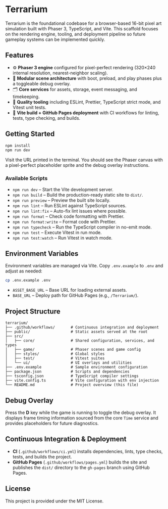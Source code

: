 # Terrarium

Terrarium is the foundational codebase for a browser-based 16-bit pixel art simulation built with Phaser 3, TypeScript, and Vite. This scaffold focuses on the rendering engine, tooling, and deployment pipeline so future gameplay systems can be implemented quickly.

## Features

- ⚙️ **Phaser 3 engine** configured for pixel-perfect rendering (320×240 internal resolution, nearest-neighbor scaling).
- 🧱 **Modular scene architecture** with boot, preload, and play phases plus a toggleable debug overlay.
- 🗂️ **Core services** for assets, storage, event messaging, and timekeeping.
- 🧪 **Quality tooling** including ESLint, Prettier, TypeScript strict mode, and Vitest unit tests.
- 🚀 **Vite build + GitHub Pages deployment** with CI workflows for linting, tests, type checking, and builds.

## Getting Started

```bash
npm install
npm run dev
```

Visit the URL printed in the terminal. You should see the Phaser canvas with a pixel-perfect placeholder sprite and the debug overlay instructions.

### Available Scripts

- `npm run dev` – Start the Vite development server.
- `npm run build` – Build the production-ready static site to `dist/`.
- `npm run preview` – Preview the built site locally.
- `npm run lint` – Run ESLint against TypeScript sources.
- `npm run lint:fix` – Auto-fix lint issues where possible.
- `npm run format` – Check code formatting with Prettier.
- `npm run format:write` – Format code with Prettier.
- `npm run typecheck` – Run the TypeScript compiler in no-emit mode.
- `npm run test` – Execute Vitest in run mode.
- `npm run test:watch` – Run Vitest in watch mode.

## Environment Variables

Environment variables are managed via Vite. Copy `.env.example` to `.env` and adjust as needed:

```bash
cp .env.example .env
```

- `ASSET_BASE_URL` – Base URL for loading external assets.
- `BASE_URL` – Deploy path for GitHub Pages (e.g., `/Terrarium/`).

## Project Structure

```
terrarium/
├── .github/workflows/       # Continuous integration and deployment
├── public/                  # Static assets served at the root
├── src/
│   ├── core/                # Shared configuration, services, and types
│   ├── game/                # Phaser scenes and game config
│   ├── styles/              # Global styles
│   ├── test/                # Vitest suites
│   └── ui/                  # UI overlays and utilities
├── .env.example             # Sample environment configuration
├── package.json             # Scripts and dependencies
├── tsconfig.json            # TypeScript compiler settings
├── vite.config.ts           # Vite configuration with env injection
└── README.md                # Project overview (this file)
```

## Debug Overlay

Press the **D** key while the game is running to toggle the debug overlay. It displays frame timing information sourced from the core `Time` service and provides placeholders for future diagnostics.

## Continuous Integration & Deployment

- **CI** (`.github/workflows/ci.yml`) installs dependencies, lints, type checks, tests, and builds the project.
- **GitHub Pages** (`.github/workflows/pages.yml`) builds the site and publishes the `dist/` directory to the `gh-pages` branch using GitHub Pages.

## License

This project is provided under the MIT License.
